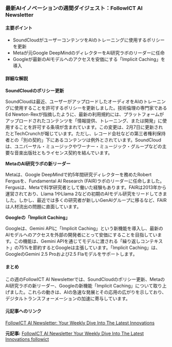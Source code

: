 ### 最新AIイノベーションの週間ダイジェスト：FollowICT AI Newsletter

#### 主要ポイント
- SoundCloudがユーザーコンテンツをAIのトレーニングに使用するポリシーを更新
- Metaが元Google DeepMindのディレクターをAI研究ラボのリーダーに任命
- Googleが最新のAIモデルへのアクセスを安価にする「Implicit Caching」を導入

#### 詳細な解説

**SoundCloudのポリシー更新**

SoundCloudは最近、ユーザーがアップロードしたオーディオをAIのトレーニングに使用することを許可するポリシーを更新しました。技術倫理の専門家であるEd Newton-Rexが指摘したように、最新の利用規約には、プラットフォームがアップロードされたコンテンツを「情報提供、トレーニング、または開発」に使用することを許可する条項が含まれています。この変更は、2月7日に更新されたとTechCrunchが報じています。ただし、レコード会社などの第三者権利保持者との「別の契約」下にあるコンテンツは例外とされています。SoundCloudは、ユニバーサル・ミュージックやワーナー・ミュージック・グループなどの主要な音楽出版社ともライセンス契約を結んでいます。

**MetaのAI研究ラボの新リーダー**

Metaは、Google DeepMindで約5年間研究ディレクターを務めたRobert Fergusを、Fundamental AI Research (FAIR)ラボのリーダーに任命しました。Fergusは、Metaで科学研究者として働いた経験もあります。FAIRは2013年から運営されており、Llama 1やLlama 2などの初期のAIモデル研究をリードしてきました。しかし、最近では多くの研究者が新しいGenAIグループに移るなど、FAIRは人材流出の問題に直面しています。

**Googleの「Implicit Caching」**

Googleは、Gemini APIに「Implicit Caching」という新機能を導入し、最新のAIモデルへのアクセスを外部の開発者にとって安価にすることを目指しています。この機能は、Gemini APIを通じてモデルに渡される「繰り返しコンテキスト」の75%を節約するとGoogleは主張しています。「Implicit Caching」は、GoogleのGemini 2.5 Proおよび2.5 Flaモデルをサポートします。

#### まとめ

この週のFollowICT AI Newsletterでは、SoundCloudのポリシー更新、MetaのAI研究ラボの新リーダー、Googleの新機能「Implicit Caching」について取り上げました。これらの動きは、AIの急速な発展とその応用の広がりを示しており、デジタルトランスフォーメーションの加速に寄与しています。

#### 元記事へのリンク
[FollowICT AI Newsletter: Your Weekly Dive Into The Latest Innovations](リンク先URL)

**元記事:** [FollowICT AI Newsletter Your Weekly Dive Into The Latest Innovations followict](https://followict.news/en/followict-ai-newsletter-your-weekly-dive-into-the-latest-innovations-10/)